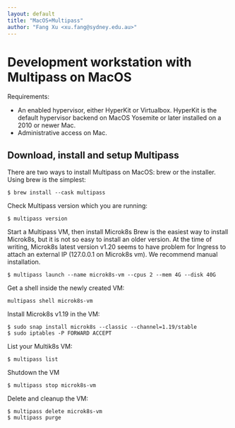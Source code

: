 ```yaml
---
layout: default
title: "MacOS+Multipass"
author: "Fang Xu <xu.fang@sydney.edu.au>"
---
```

# Development workstation with Multipass on MacOS
Requirements:
* An enabled hypervisor, either HyperKit or Virtualbox. HyperKit is the default hypervisor backend on MacOS Yosemite or later installed on a 2010 or newer Mac.
* Administrative access on Mac.

## Download, install and setup Multipass
There are two ways to install Multipass on MacOS: brew or the installer. Using brew is the simplest:
```console
$ brew install --cask multipass
```

Check Multipass version which you are running:
```console
$ multipass version 
```

Start a Multipass VM, then install Microk8s
Brew is the easiest way to install Microk8s, but it is not so easy to install an older version. At the time of writing, Microk8s latest version v1.20 seems to have problem for Ingress to attach an external IP (127.0.0.1 on Microk8s vm). We recommend manual installation. 
```console
$ multipass launch --name microk8s-vm --cpus 2 --mem 4G --disk 40G 
```

Get a shell inside the newly created VM:
```console
multipass shell microk8s-vm
```

Install Microk8s v1.19 in the VM:
```console
$ sudo snap install microk8s --classic --channel=1.19/stable
$ sudo iptables -P FORWARD ACCEPT
```

List your Multik8s VM:
```console
$ multipass list
```

Shutdown the VM
```console
$ multipass stop microk8s-vm
```

Delete and cleanup the VM:
```console
$ multipass delete microk8s-vm
$ multipass purge
```
